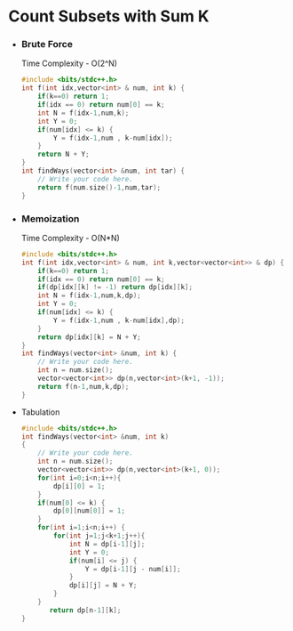 # Count Subsets with Sum K 

- ### Brute Force

  Time Complexity - O(2^N)
  
  ```cpp
  #include <bits/stdc++.h> 
  int f(int idx,vector<int> & num, int k) {
      if(k==0) return 1;
      if(idx == 0) return num[0] == k;
      int N = f(idx-1,num,k);
      int Y = 0;
      if(num[idx] <= k) {
          Y = f(idx-1,num , k-num[idx]);
      }
      return N + Y;
  }
  int findWays(vector<int> &num, int tar) {
      // Write your code here.
      return f(num.size()-1,num,tar);
  }
  ```
  
- ### Memoization
  
  Time Complexity - O(N*N)
  
  ```cpp
  #include <bits/stdc++.h> 
  int f(int idx,vector<int> & num, int k,vector<vector<int>> & dp) {
      if(k==0) return 1;
      if(idx == 0) return num[0] == k;
      if(dp[idx][k] != -1) return dp[idx][k];
      int N = f(idx-1,num,k,dp);
      int Y = 0;
      if(num[idx] <= k) {
          Y = f(idx-1,num , k-num[idx],dp);
      }
      return dp[idx][k] = N + Y;
  }
  int findWays(vector<int> &num, int k) {
      // Write your code here.
      int n = num.size();
      vector<vector<int>> dp(n,vector<int>(k+1, -1));
      return f(n-1,num,k,dp);
  }
  

- Tabulation
  ```cpp
  #include <bits/stdc++.h> 
  int findWays(vector<int> &num, int k)
  {
      // Write your code here.
      int n = num.size();
      vector<vector<int>> dp(n,vector<int>(k+1, 0));
      for(int i=0;i<n;i++){
          dp[i][0] = 1;
      }
      if(num[0] <= k) {
          dp[0][num[0]] = 1;
      }
      for(int i=1;i<n;i++) {
          for(int j=1;j<k+1;j++){
              int N = dp[i-1][j];
              int Y = 0;
              if(num[i] <= j) {
                  Y = dp[i-1][j - num[i]];
              }
              dp[i][j] = N + Y;
          }
      }
         return dp[n-1][k];
  }
  ```
